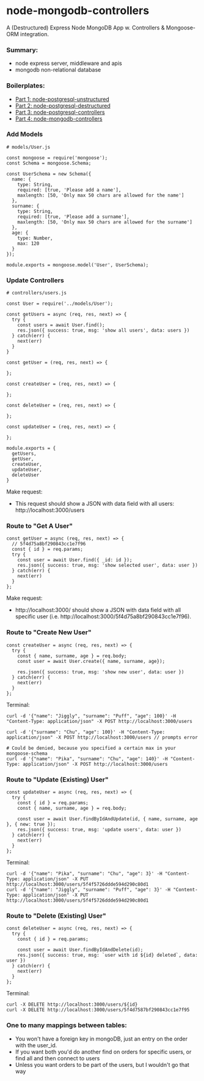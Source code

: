 # node-mongodb-controllers

A (Destructured) Express Node MongoDB App w. Controllers & Mongoose-ORM integration.

### Summary:

- node express server, middleware and apis
- mongodb non-relational database

### Boilerplates:

- [Part 1: node-postgresql-unstructured](https://github.com/dirkbosman/node-postgresql-unstructured)
- [Part 2: node-postgresql-destructured](https://github.com/dirkbosman/node-postgresql-destructured)
- [Part 3: node-postgresql-controllers](https://github.com/dirkbosman/node-postgresql-controllers)
- [Part 4: node-mongodb-controllers](https://github.com/dirkbosman/node-mongodb-controllers)

### Add Models

```
# models/User.js

const mongoose = require('mongoose');
const Schema = mongoose.Schema;

const UserSchema = new Schema({
  name: {
    type: String,
    required: [true, 'Please add a name'],
    maxlength: [50, 'Only max 50 chars are allowed for the name']
  },
  surname: {
    type: String,
    required: [true, 'Please add a surname'],
    maxlength: [50, 'Only max 50 chars are allowed for the surname']
  },
  age: {
    type: Number,
    max: 120
  }
});

module.exports = mongoose.model('User', UserSchema);
```

### Update Controllers

```
# controllers/users.js

const User = require('../models/User');

const getUsers = async (req, res, next) => {
  try {
    const users = await User.find();
    res.json({ success: true, msg: 'show all users', data: users })
  } catch(err) {
    next(err)
  }
}

const getUser = (req, res, next) => {

};

const createUser = (req, res, next) => {

};

const deleteUser = (req, res, next) => {

};

const updateUser = (req, res, next) => {

};

module.exports = {
  getUsers,
  getUser,
  createUser,
  updateUser,
  deleteUser
}
```

Make request:

- This request should show a JSON with data field with all users: http://localhost:3000/users

### Route to "Get A User"

```
const getUser = async (req, res, next) => {
  // 5f4d75a8bf290843cc1e7f96
  const { id } = req.params;
  try {
    const user = await User.find({ _id: id });
    res.json({ success: true, msg: 'show selected user', data: user })
  } catch(err) {
    next(err)
  }
};
```

Make request:

- http://localhost:3000/<ObjectId> should show a JSON with data field with all specific user (i.e. http://localhost:3000/5f4d75a8bf290843cc1e7f96).

### Route to "Create New User"

```
const createUser = async (req, res, next) => {
  try {
    const { name, surname, age } = req.body;
    const user = await User.create({ name, surname, age});

    res.json({ success: true, msg: 'show new user', data: user })
  } catch(err) {
    next(err)
  }
};
```

Terminal:

```
curl -d '{"name": "Jiggly", "surname": "Puff", "age": 100}' -H "Content-Type: application/json" -X POST http://localhost:3000/users

curl -d '{"surname": "Chu", "age": 100}' -H "Content-Type: application/json" -X POST http://localhost:3000/users // prompts error

# Could be denied, because you specified a certain max in your mongoose-schema
curl -d '{"name": "Pika", "surname": "Chu", "age": 140}' -H "Content-Type: application/json" -X POST http://localhost:3000/users
```

### Route to "Update (Existing) User"

```
const updateUser = async (req, res, next) => {
  try {
    const { id } = req.params;
    const { name, surname, age } = req.body;

    const user = await User.findByIdAndUpdate(id, { name, surname, age }, { new: true });
    res.json({ success: true, msg: 'update users', data: user })
  } catch(err) {
    next(err)
  }
};
```

Terminal:

```
curl -d '{"name": "Pika", "surname": "Chu", "age": 3}' -H "Content-Type: application/json" -X PUT http://localhost:3000/users/5f4f5726ddde594d290c80d1
curl -d '{"name": "Jiggly", "surname": "Puff", "age": 3}' -H "Content-Type: application/json" -X PUT http://localhost:3000/users/5f4f5726ddde594d290c80d1
```

### Route to "Delete (Existing) User"

```
const deleteUser = async (req, res, next) => {
  try {
    const { id } = req.params;

    const user = await User.findByIdAndDelete(id);
    res.json({ success: true, msg: `user with id ${id} deleted`, data: user })
  } catch(err) {
    next(err)
  }
};
```

Terminal:

```
curl -X DELETE http://localhost:3000/users/${id}
curl -X DELETE http://localhost:3000/users/5f4d7587bf290843cc1e7f95
```

### One to many mappings between tables:

- You won't have a foreign key in mongoDB, just an entry on the order with the user_id.
- If you want both you'd do another find on orders for specific users, or find all and then connect to users
- Unless you want orders to be part of the users, but I wouldn't go that way
